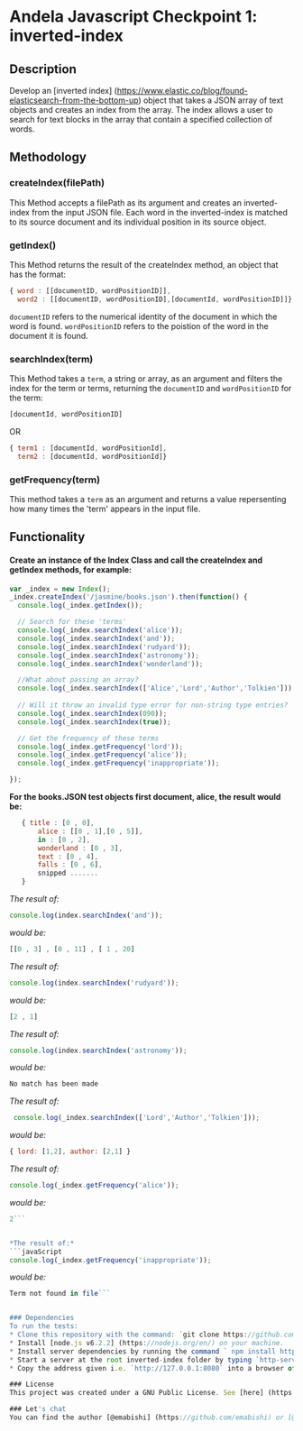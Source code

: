 # Andela Javascript Checkpoint 1: inverted-index
## Description
Develop an [inverted index] (https://www.elastic.co/blog/found-elasticsearch-from-the-bottom-up) object that takes a JSON array of text objects and creates an index from the array. The index allows a user to search for text blocks in the array that contain a specified collection of words.

## Methodology
### createIndex(filePath)
This Method accepts a filePath as its argument and creates an inverted-index from the input JSON file. Each word in the inverted-index is matched to its source document and its individual position in its source object.

### getIndex()
This Method returns the result of the createIndex method, an object that has the format:
```javaScript
{ word : [[documentID, wordPositionID]],
  word2 : [[documentID, wordPositionID],[documentId, wordPositionID]]}
 ```
`documentID` refers to the numerical identity of the document in which the word is found.
`wordPositionID` refers to the poistion of the word in the document it is found.

### searchIndex(term)
This Method takes a `term`, a string or array, as an argument and filters the index for the term or terms, returning the `documentID` and `wordPositionID` for the term:
```javaScript
[documentId, wordPositionID]
```
OR
```javaScript
{ term1 : [documentId, wordPositionId],
  term2 : [documentId, wordPositionId]}
```

### getFrequency(term)
This method takes a `term` as an argument and returns a value repersenting how many times the 'term' appears in the input file.

## Functionality
#### Create an instance of the Index Class and call the createIndex and getIndex methods, for example:

```javaScript
var _index = new Index();
_index.createIndex('/jasmine/books.json').then(function() {
  console.log(_index.getIndex());

  // Search for these 'terms'
  console.log(_index.searchIndex('alice'));
  console.log(_index.searchIndex('and'));
  console.log(_index.searchIndex('rudyard'));
  console.log(_index.searchIndex('astronomy'));
  console.log(_index.searchIndex('wonderland'));

  //What about passing an array?
  console.log(_index.searchIndex(['Alice','Lord','Author','Tolkien']));
  
  // Will it throw an invalid type error for non-string type entries?
  console.log(_index.searchIndex(090));
  console.log(_index.searchIndex(true));

  // Get the frequency of these terms
  console.log(_index.getFrequency('lord'));
  console.log(_index.getFrequency('alice'));
  console.log(_index.getFrequency('inappropriate'));

});
```

**For the books.JSON test objects first document, alice, the result would be:**

```javaScript
   { title : [0 , 0],
	   alice : [[0 , 1],[0 , 5]],
	   in : [0 , 2],
	   wonderland : [0 , 3],
	   text : [0 , 4],
	   falls : [0 , 6],
	   snipped .......
   }
```
  

*The result of:*
```javaScript
console.log(index.searchIndex('and'));
``` 
*would be:*

```javaScript
[[0 , 3] , [0 , 11] , [ 1 , 20]
```

*The result of:*
```javaScript
console.log(index.searchIndex('rudyard'));
```
*would be:*

```javaScript
[2 , 1]
```

*The result of:*
```javaScript
console.log(index.searchIndex('astronomy'));
```
*would be:*

```javaScript
No match has been made
```

*The result of:*
```javaScript
 console.log(_index.searchIndex(['Lord','Author','Tolkien']));
```
*would be:*
```javaScript
{ lord: [1,2], author: [2,1] }
```

*The result of:*
```javaScript
console.log(_index.getFrequency('alice'));
```
*would be:* 
```javaScript
2```


*The result of:*
```javaScript
console.log(_index.getFrequency('inappropriate'));
```
*would be:*
```javaScript
Term not found in file```


### Dependencies
To run the tests: 
* Clone this repository with the command: `git clone https://github.com/andela-emabishi/inverted-index.git`
* Install [node.js v6.2.2] (https://nodejs.org/en/) on your machine.
* Install server dependencies by running the command ` npm install http-server -g`. More on this [here] (https://www.npmjs.com/package/http-server)
* Start a server at the root inverted-index folder by typing `http-server` into your terminal program.
* Copy the address given i.e. `http://127.0.0.1:8080` into a browser of your choice. From the browser, click into the jasmine then SpecRunner folder or use `http://127.0.0.1:8080/jasmine/SpecRunner.html` to run.

### License
This project was created under a GNU Public License. See [here] (https://github.com/andela-emabishi/inverted-index/blob/dev/LICENSE) for more information.

### Let's chat
You can find the author [@emabishi] (https://github.com/emabishi) or [@andela-emabishi] (https://github.com/andela-emabishi) on github and @emabishi on twitter.
